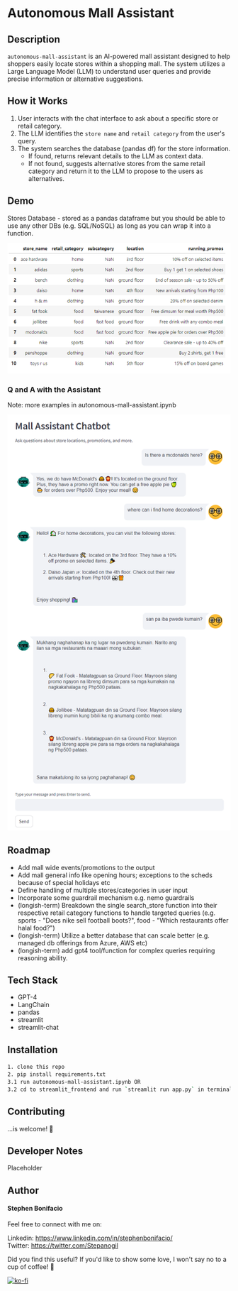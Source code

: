 # Autonomous Mall Assistant


## Description

`autonomous-mall-assistant` is an AI-powered mall assistant designed to help shoppers easily locate stores within a shopping mall. The system utilizes a Large Language Model (LLM) to understand user queries and provide precise information or alternative suggestions.


## How it Works


1. User interacts with the chat interface to ask about a specific store or retail category.
2. The LLM identifies the `store name` and `retail category` from the user's query.
3. The system searches the database (pandas df) for the store information.
    - If found, returns relevant details to the LLM as context data.
    - If not found, suggests alternative stores from the same retail category and return it to the LLM to propose to the users as alternatives.


## Demo
Stores Database - stored as a pandas dataframe but you should be able to use any other DBs (e.g. SQL/NoSQL) as long as you can wrap it into a function.

![!\[Alt text\](image-3.png)](img/image-3.png)

### Q and A with the Assistant
Note: more examples in autonomous-mall-assistant.ipynb


![!\[Alt text\](image-2.png)](img/image-2.png)

## Roadmap

- Add mall wide events/promotions to the output
- Add mall general info like opening hours; exceptions to the scheds because of special holidays etc
- Define handling of multiple stores/categories in user input
- Incorporate some guardrail mechanism e.g. nemo guardrails
- (longish-term) Breakdown the single search_store function into their respective retail category functions to handle targeted queries (e.g. sports - "Does nike sell football boots?", food - "Which restaurants offer halal food?")
- (longish-term) Utilize a better database that can scale better (e.g. managed db offerings from Azure, AWS etc)
- (longish-term) add gpt4 tool/function for complex queries requiring reasoning ability.


## Tech Stack


- GPT-4
- LangChain
- pandas
- streamlit
- streamlit-chat


## Installation


```bash
1. clone this repo
2. pip install requirements.txt
3.1 run autonomous-mall-assistant.ipynb OR
3.2 cd to streamlit_frontend and run `streamlit run app.py` in terminal
```

## Contributing

...is welcome! 🤗

## Developer Notes

Placeholder

## Author


#### Stephen Bonifacio

Feel free to connect with me on:

Linkedin: https://www.linkedin.com/in/stephenbonifacio/  
Twitter: https://twitter.com/Stepanogil

Did you find this useful? If you'd like to show some love, I won't say no to a cup of coffee! 🤗

[![ko-fi](https://ko-fi.com/img/githubbutton_sm.svg)](https://ko-fi.com/Q5Q6QPABZ)



